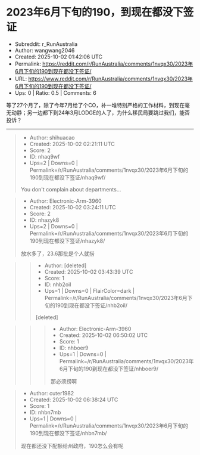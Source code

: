 # 2023年6月下旬的190，到现在都没下签证

- Subreddit: r_RunAustralia
- Author: wangwang2046
- Created: 2025-10-02 01:42:06 UTC
- Permalink: https://reddit.com/r/RunAustralia/comments/1nvqx30/2023年6月下旬的190到现在都没下签证/
- URL: https://www.reddit.com/r/RunAustralia/comments/1nvqx30/2023年6月下旬的190到现在都没下签证/
- Ups: 0 | Ratio: 0.5 | Comments: 6


等了27个月了，除了今年7月给了个CO，补一堆特别严格的工作材料，到现在毫无动静；另一边都下到24年3月LODGE的人了，为什么移民局要跳过我们，能否投诉？


---

> - Author: shihuacao
> - Created: 2025-10-02 02:21:11 UTC
> - Score: 2
> - ID: nhaq9wf
> - Ups=2 | Downs=0 | Permalink=/r/RunAustralia/comments/1nvqx30/2023年6月下旬的190到现在都没下签证/nhaq9wf/
>
> You don't complain about departments...

> - Author: Electronic-Arm-3960
> - Created: 2025-10-02 03:24:11 UTC
> - Score: 2
> - ID: nhazyk8
> - Ups=2 | Downs=0 | Permalink=/r/RunAustralia/comments/1nvqx30/2023年6月下旬的190到现在都没下签证/nhazyk8/
>
> 放水多了，23.6那批是个人就捞

>> - Author: [deleted]
>> - Created: 2025-10-02 03:43:39 UTC
>> - Score: 1
>> - ID: nhb2oil
>> - Ups=1 | Downs=0 | FlairColor=dark | Permalink=/r/RunAustralia/comments/1nvqx30/2023年6月下旬的190到现在都没下签证/nhb2oil/
>>
>> [deleted]

>>> - Author: Electronic-Arm-3960
>>> - Created: 2025-10-02 06:50:02 UTC
>>> - Score: 1
>>> - ID: nhboer9
>>> - Ups=1 | Downs=0 | Permalink=/r/RunAustralia/comments/1nvqx30/2023年6月下旬的190到现在都没下签证/nhboer9/
>>>
>>> 那必须捞啊

> - Author: cuter1982
> - Created: 2025-10-02 06:38:24 UTC
> - Score: 1
> - ID: nhbn7mb
> - Ups=1 | Downs=0 | Permalink=/r/RunAustralia/comments/1nvqx30/2023年6月下旬的190到现在都没下签证/nhbn7mb/
>
> 现在都还没下配额给州政府，190怎么会有呢
